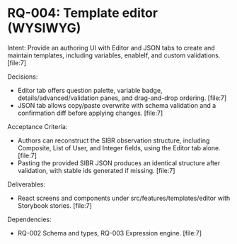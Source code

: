 # RQ-004: Template editor (WYSIWYG)

Intent:
Provide an authoring UI with Editor and JSON tabs to create and maintain templates, including variables, enableIf, and custom validations. [file:7]

Decisions:
- Editor tab offers question palette, variable badge, details/advanced/validation panes, and drag-and-drop ordering. [file:7]
- JSON tab allows copy/paste overwrite with schema validation and a confirmation diff before applying changes. [file:7]

Acceptance Criteria:
- Authors can reconstruct the SIBR observation structure, including Composite, List of User, and Integer fields, using the Editor tab alone. [file:7]
- Pasting the provided SIBR JSON produces an identical structure after validation, with stable ids generated if missing. [file:7]

Deliverables:
- React screens and components under src/features/templates/editor with Storybook stories. [file:7]

Dependencies:
- RQ-002 Schema and types, RQ-003 Expression engine. [file:7]
